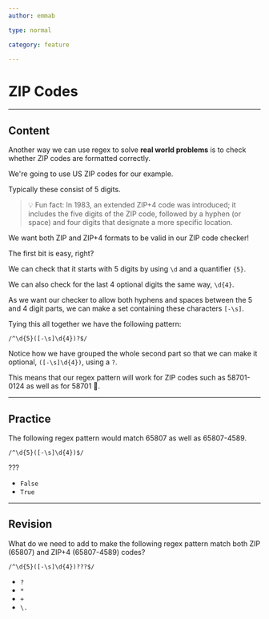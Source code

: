 ```yaml
---
author: emmab

type: normal

category: feature

---
```


# ZIP Codes

---
## Content

Another way we can use regex to solve **real world problems** is to check whether ZIP codes are formatted correctly.

We're going to use US ZIP codes for our example.

Typically these consist of 5 digits. 

> 💡 Fun fact: In 1983, an extended ZIP+4 code was introduced; it includes the five digits of the ZIP code, followed by a hyphen (or space) and four digits that designate a more specific location.

We want both ZIP and ZIP+4 formats to be valid in our ZIP code checker!

The first bit is easy, right?

We can check that it starts with 5 digits by using `\d` and a quantifier `{5}`.

We can also check for the last 4 optional digits the same way, `\d{4}`.

As we want our checker to allow both hyphens and spaces between the 5 and 4 digit parts, we can make a set containing these characters `[-\s]`.

Tying this all together we have the following pattern:

`/^\d{5}([-\s]\d{4})?$/`

Notice how we have grouped the whole second part so that we can make it optional, `([-\s]\d{4})`, using a `?`.

This means that our regex pattern will work for ZIP codes such as 58701-0124 as well as for 58701 🎉.

---
## Practice

The following regex pattern would match 65807 as well as 65807-4589.

`/^\d{5}([-\s]\d{4})$/`

???

- `False`
- `True`

---
## Revision

What do we need to add to make the following regex pattern match both ZIP (65807) and ZIP+4 (65807-4589) codes?

```plain-text
/^\d{5}([-\s]\d{4})???$/
```

- `?`
- `*`
- `+`
- `\.`
